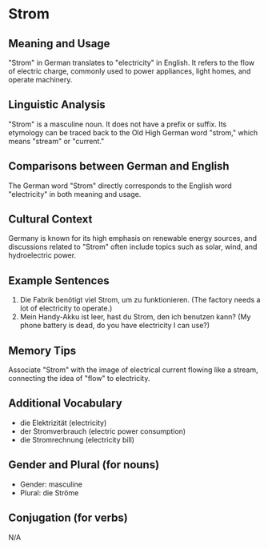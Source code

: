 # Strom
## Meaning and Usage
"Strom" in German translates to "electricity" in English. It refers to the flow of electric charge, commonly used to power appliances, light homes, and operate machinery.

## Linguistic Analysis
"Strom" is a masculine noun. It does not have a prefix or suffix. Its etymology can be traced back to the Old High German word "strom," which means "stream" or "current."

## Comparisons between German and English
The German word "Strom" directly corresponds to the English word "electricity" in both meaning and usage.

## Cultural Context
Germany is known for its high emphasis on renewable energy sources, and discussions related to "Strom" often include topics such as solar, wind, and hydroelectric power.

## Example Sentences
1. Die Fabrik benötigt viel Strom, um zu funktionieren. (The factory needs a lot of electricity to operate.)
2. Mein Handy-Akku ist leer, hast du Strom, den ich benutzen kann? (My phone battery is dead, do you have electricity I can use?)

## Memory Tips
Associate "Strom" with the image of electrical current flowing like a stream, connecting the idea of "flow" to electricity.

## Additional Vocabulary
- die Elektrizität (electricity)
- der Stromverbrauch (electric power consumption)
- die Stromrechnung (electricity bill)

## Gender and Plural (for nouns)
- Gender: masculine
- Plural: die Ströme

## Conjugation (for verbs)
N/A